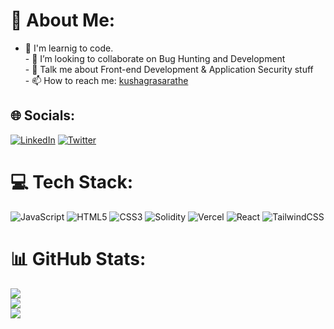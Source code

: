# 💫 About Me:
- 🌱 I'm learnig to code.<br>- 👯 I’m looking to collaborate on Bug Hunting and Development<br>- 💬 Talk me about Front-end Development & Application Security stuff <br>- 📫 How to reach me: [kushagrasarathe](https://twitter.com/kushagrasarathe)


## 🌐 Socials:
[![LinkedIn](https://img.shields.io/badge/LinkedIn-%230077B5.svg?logo=linkedin&logoColor=white)](https://linkedin.com/in/kushagra-sarathe) [![Twitter](https://img.shields.io/badge/Twitter-%231DA1F2.svg?logo=Twitter&logoColor=white)](https://twitter.com/kushagrasarathe) 

# 💻 Tech Stack:
![JavaScript](https://img.shields.io/badge/javascript-%23323330.svg?style=flat&logo=javascript&logoColor=%23F7DF1E) ![HTML5](https://img.shields.io/badge/html5-%23E34F26.svg?style=flat&logo=html5&logoColor=white) ![CSS3](https://img.shields.io/badge/css3-%231572B6.svg?style=flat&logo=css3&logoColor=white) ![Solidity](https://img.shields.io/badge/Solidity-%23363636.svg?style=flat&logo=solidity&logoColor=white) ![Vercel](https://img.shields.io/badge/vercel-%23000000.svg?style=flat&logo=vercel&logoColor=white) ![React](https://img.shields.io/badge/react-%2320232a.svg?style=flat&logo=react&logoColor=%2361DAFB) ![TailwindCSS](https://img.shields.io/badge/tailwindcss-%2338B2AC.svg?style=flat&logo=tailwind-css&logoColor=white)
# 📊 GitHub Stats:
![](https://github-readme-stats.vercel.app/api?username=kushagrasarathe&theme=dark&hide_border=false&include_all_commits=false&count_private=false)<br/>
![](https://github-readme-streak-stats.herokuapp.com/?user=kushagrasarathe&theme=dark&hide_border=false)<br/>
![](https://github-readme-stats.vercel.app/api/top-langs/?username=kushagrasarathe&theme=dark&hide_border=false&include_all_commits=false&count_private=false&layout=compact)
